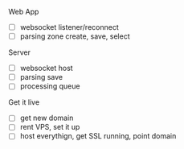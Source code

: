 Web App
- [ ] websocket listener/reconnect
- [ ] parsing zone create, save, select

Server
- [ ] websocket host
- [ ] parsing save
- [ ] processing queue

Get it live
- [ ] get new domain
- [ ] rent VPS, set it up
- [ ] host everythign, get SSL running, point domain